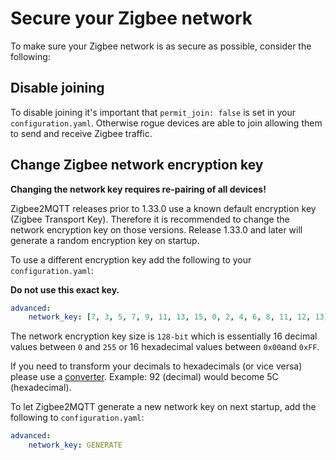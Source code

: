 ---
---

# Secure your Zigbee network

To make sure your Zigbee network is as secure as possible, consider the following:

## Disable joining

To disable joining it's important that `permit_join: false` is set in your `configuration.yaml`. Otherwise rogue devices are able to join allowing them to send and receive Zigbee traffic.

## Change Zigbee network encryption key

**Changing the network key requires re-pairing of all devices!**

Zigbee2MQTT releases prior to 1.33.0 use a known default encryption key (Zigbee Transport Key). Therefore it is recommended to change the network encryption key on those versions. Release 1.33.0 and later will generate a random encryption key on startup.

To use a different encryption key add the following to your `configuration.yaml`:

**Do not use this exact key.**

```yaml
advanced:
    network_key: [7, 3, 5, 7, 9, 11, 13, 15, 0, 2, 4, 6, 8, 11, 12, 13]
```

The network encryption key size is `128-bit` which is essentially 16 decimal values between `0` and `255` or 16 hexadecimal values between `0x00`and `0xFF`.

If you need to transform your decimals to hexadecimals (or vice versa) please use a [converter](https://www.binaryhexconverter.com/decimal-to-hex-converter). Example: 92 (decimal) would become 5C (hexadecimal).

To let Zigbee2MQTT generate a new network key on next startup, add the following to `configuration.yaml`:

```yaml
advanced:
    network_key: GENERATE
```
